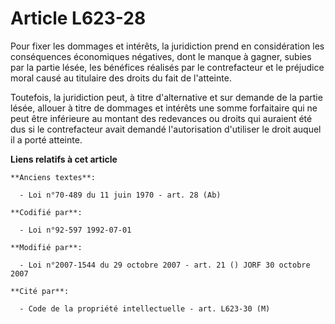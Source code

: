 # Article L623-28

Pour fixer les dommages et intérêts, la juridiction prend en considération les conséquences économiques négatives, dont le
manque à gagner, subies par la partie lésée, les bénéfices réalisés par le contrefacteur et le préjudice moral causé au
titulaire des droits du fait de l'atteinte.

Toutefois, la juridiction peut, à titre d'alternative et sur demande de la partie lésée, allouer à titre de dommages et
intérêts une somme forfaitaire qui ne peut être inférieure au montant des redevances ou droits qui auraient été dus si le
contrefacteur avait demandé l'autorisation d'utiliser le droit auquel il a porté atteinte.

**Liens relatifs à cet article**

	**Anciens textes**:

	  - Loi n°70-489 du 11 juin 1970 - art. 28 (Ab)

	**Codifié par**:

	  - Loi n°92-597 1992-07-01

	**Modifié par**:

	  - Loi n°2007-1544 du 29 octobre 2007 - art. 21 () JORF 30 octobre 2007

	**Cité par**:

	  - Code de la propriété intellectuelle - art. L623-30 (M)

